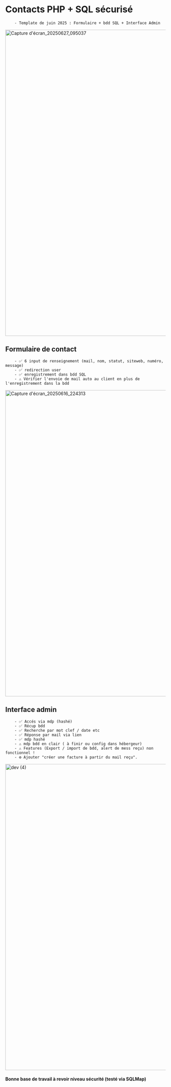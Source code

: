 # Contacts PHP + SQL sécurisé

        - Template de juin 2025 : Formulaire + bdd SQL + Interface Admin


<img width="960" alt="Capture d'écran_20250627_095037" src="https://github.com/user-attachments/assets/75134733-7a35-4d42-9cb8-7a63f6c93ba8" />

## Formulaire de contact

        - ✅ 6 input de renseignement (mail, nom, statut, siteweb, numéro, message)
        - ✅ redirection user
        - ✅ enregistrement dans bdd SQL
        - ⚠️ Vérifier l'envoie de mail auto au client en plus de l'enregistrement dans la bdd

<img width="960" alt="Capture d'écran_20250616_224313" src="https://github.com/user-attachments/assets/e314ea0a-55f0-43f1-8239-8383273232b5" />

## Interface admin


        - ✅ Accés via mdp (hashé)
        - ✅ Récup bdd
        - ✅ Recherche par mot clef / date etc
        - ✅ Réponse par mail via lien
        - ✅ mdp hashé
        - ⚠️ mdp bdd en clair ( à finir ou config dans hébergeur)
        - ⚠️ Features (Export / import de bdd, alert de mess reçu) non fonctionnel !
        - ⚙️ Ajouter "créer une facture à partir du mail reçu".

<img width="960" alt="dev (4)" src="https://github.com/user-attachments/assets/015d676d-e676-43a1-a087-53aabbda9547" />


#### Bonne base de travail à revoir niveau sécurité (testé via SQLMap)
